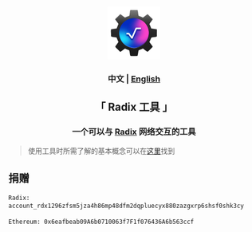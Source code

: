 <div align="center">
    <img src="public/electron.png" alt="icon" width="106">
</div>

<h3 align="center">中文 | <a href="README.md">English</a></h3>

<h2 align="center">「 Radix 工具 」</h2>

<h3 align="center">
    一个可以与 <a href="https://www.radixdlt.com/">Radix</a> 网络交互的工具
</h3>

> 使用工具时所需了解的基本概念可以在[这里](https://docs.radixdlt.com/)找到

## 捐赠

```shell
Radix: account_rdx1296zfsm5jza4h86mp48dfm2dqpluecyx880zazgxrp6shsf0shk3cy

Ethereum: 0x6eafbeab09A6b0710063f7F1f076436A6b563ccf
```
